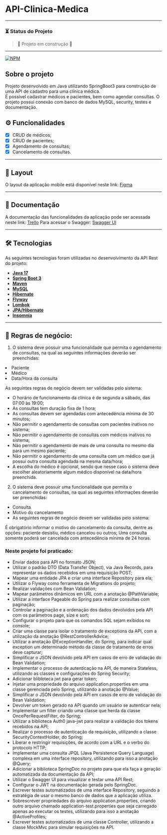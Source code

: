 # API-Clinica-Medica
---
### ⏳ Status do Projeto
> :construction: Projeto em construção :construction:
---

[![NPM](https://img.shields.io/npm/l/react)](https://github.com/RobsonCoura/API-Clinica-Medica-CRUD/blob/main/LICENSE) 

## Sobre o projeto

Projeto desenvolvido em Java utilizando SpringBoot3 para construção de uma API de cadastro para uma clínica médica.
<br>É possível cadastrar médicos e pacientes, bem como agendar consultas.
O projeto possui conexão com banco de dados MySQL, security, testes e documentação.

## ⚙️ Funcionalidades

- [x] CRUD de médicos;
- [x] CRUD de pacientes;
- [x] Agendamento de consultas;
- [x] Cancelamento de consultas.

---

## 🎨 Layout

O layout da aplicação mobile está disponível neste link: <a href="https://www.figma.com/file/N4CgpJqsg7gjbKuDmra3EV/Voll.med">Figma</a>

---

## 📄 Documentação

A documentação das funcionalidades da aplicação pode ser acessada neste link: <a href="https://trello.com/b/O0lGCsKb/api-voll-med">Trello</a>
Para acessar o Swagger: <a href="localhost:8080/swagger-ui/index.html">Swagger UI</a>

---

## 🛠 Tecnologias

As seguintes tecnologias foram utilizadas no desenvolvimento da API Rest do projeto:

- **[Java 17](https://www.oracle.com/java)**
- **[Spring Boot 3](https://spring.io/projects/spring-boot)**
- **[Maven](https://maven.apache.org)**
- **[MySQL](https://www.mysql.com)**
- **[Hibernate](https://hibernate.org)**
- **[Flyway](https://flywaydb.org)**
- **[Lombok](https://projectlombok.org)**
- **[JPA/Hibernate](https://hibernate.org/)**
- **[Insomnia](https://insomnia.rest/)**

---

## 🎯 Regras de negócio:

1. O sistema deve possuir uma funcionalidade que permita o agendamento de consultas, na qual as seguintes informações deverão ser preenchidas:

<li>Paciente
<li>Médico
<li>Data/Hora da consulta

As seguintes regras de negócio devem ser validadas pelo sistema:
<ul>
<li>O horário de funcionamento da clínica é de segunda a sábado, das 07:00 às 19:00;
<li>As consultas tem duração fixa de 1 hora;
<li>As consultas devem ser agendadas com antecedência mínima de 30 minutos;
<li>Não permitir o agendamento de consultas com pacientes inativos no sistema;
<li>Não permitir o agendamento de consultas com médicos inativos no sistema;
<li>Não permitir o agendamento de mais de uma consulta no mesmo dia para um mesmo paciente;
<li>Não permitir o agendamento de uma consulta com um médico que já possui outra consulta agendada na mesma data/hora;
<li>A escolha do médico é opcional, sendo que nesse caso o sistema deve escolher aleatoriamente algum médico disponível na data/hora preenchida.
</ul>

2. O sistema deve possuir uma funcionalidade que permita o cancelamento de consultas, na qual as seguintes informações deverão ser preenchidas:

- Consulta
- Motivo do cancelamento
- As seguintes regras de negócio devem ser validadas pelo sistema:

É obrigatório informar o motivo do cancelamento da consulta, dentre as opções: paciente desistiu, médico cancelou ou outros;
Uma consulta somente poderá ser cancelada com antecedência mínima de 24 horas.

### Neste projeto foi praticado:
<ul>
<li>Enviar dados para API no formato JSON;</li>
<li>Utilizar o padrão DTO (Data Transfer Object), via Java Records, para representar os dados recebidos em uma requisição POST;</li>
<li>Mapear uma entidade JPA e criar uma interface Repository para ela;</li>
<li>Utilizar o Flyway como ferramenta de Migrations do projeto;</li>
<li>Realizar validações com Bean Validation;</li>
<li>Mapear parâmetros dinâmicos em URL com a anotação @PathVariable;</li>
<li>Utilizar a interface Pageable do Spring para realizar consultas com paginação;</li>
<li>Controlar a paginação e a ordenação dos dados devolvidos pela API com os parâmetros page, size e sort;</li>
<li>Configurar o projeto para que os comandos SQL sejam exibidos no console;</li>
<li>Criar uma classe para isolar o tratamento de exceptions da API, com a utilização da anotação @RestControllerAdvice;</li>
<li>Utilizar a anotação @ExceptionHandler, do Spring, para indicar qual exception um determinado método da classe de tratamento de erros deve capturar;</li>
<li>Simplificar o JSON devolvido pela API em casos de erro de validação do Bean Validation;</li>
<li>Implementar o processo de autenticação na API, de maneira Stateless, utilizando as classes e configurações do Spring Security;</li>
<li>Adicionar blibloteca jwt para gerar token;</li>
<li>Injetar uma propriedade do arquivo application.properties em uma classe gerenciada pelo Spring, utilizando a anotação @Value;</li>
<li>Simplificar o JSON devolvido pela API em casos de erro de validação do Bean Validation;</li>
<li>Devolver um token gerado na API quando um usuário se autenticar nela;</li>
<li>Implementar um filter criando uma classe que herda da classe OncePerRequestFilter, do Spring;</li>
<li>Utilizar a biblioteca Auth0 java-jwt para realizar a validação dos tokens recebidos na API;</li>
<li>Realizar o processo de autenticação da requisição, utilizando a classe SecurityContextHolder, do Spring;</li>
<li>Liberar e restringir requisições, de acordo com a URL e o verbo do protocolo HTTP;</li>
<li>Implementar uma consulta JPQL (Java Persistence Query Language) complexa em uma interface repository, utilizando para isso a anotação @Query;</li>
<li>Adicionar a biblioteca SpringDoc no projeto para que ela faça a geração automatizada da documentação da API;</li>
<li>Utilizar o Swagger UI para visualizar e testar uma API Rest;</li>
<li>Configurar o JWT na documentação gerada pelo SpringDoc.</li>
<li>Escrever testes automatizados de uma interface Repository, seguindo a estratégia de usar o mesmo banco de dados que a aplicação utiliza.</li>
<li>Sobrescrever propriedades do arquivo application.properties, criando outro arquivo chamado application-test.properties que seja carregado apenas ao executar os testes, utilizando para isso a anotação @ActiveProfiles;</li>
<li>Escrever testes automatizados de uma classe Controller, utilizando a classe MockMvc para simular requisições na API.</li>
</ul>
